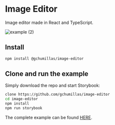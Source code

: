 # Image Editor

Image editor made in React and TypeScript.

![example (2)](https://github.com/gchumillas/image-editor/assets/5312427/fc85d3ba-ac8c-4eb1-b097-2d8416820f48)

## Install

```bash
npm install @gchumillas/image-editor
```

## Clone and run the example

Simply download the repo and start Storybook:

```bash
clone https://github.com/gchumillas/image-editor
cd image-editor
npm install
npm run storybook
```

The complete example can be found [HERE](./src/ImageEditor/ImageEditor.stories.tsx).
